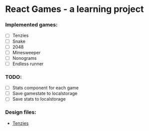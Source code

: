 # React Games - a learning project

### Implemented games:

- [ ] Tenzies
- [ ] Snake
- [ ] 2048
- [ ] Minesweeper
- [ ] Nonograms
- [ ] Endless runner

### TODO:

- [ ] Stats component for each game
- [ ] Save gamestate to localstorage
- [ ] Save stats to localstorage

### Design files:

- [Tenzies](https://www.figma.com/file/5tzNmmB79TFqPaBgyJdsMQ/Tenzies?node-id=0%3A1)
